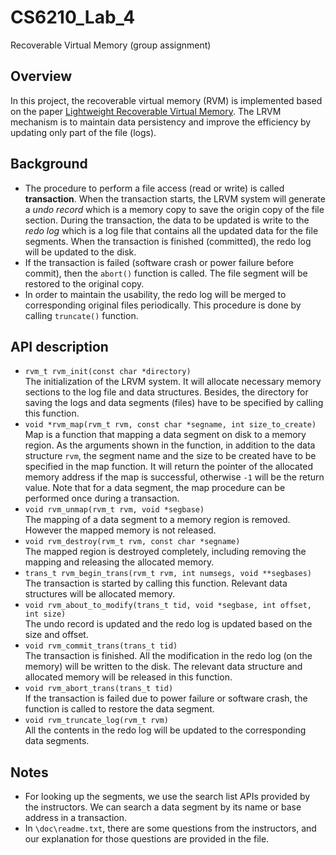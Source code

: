 # CS6210_Lab_4
Recoverable Virtual Memory (group assignment)

## Overview
In this project, the recoverable virtual memory (RVM) is implemented based on the paper [Lightweight Recoverable Virtual Memory](http://dl.acm.org/citation.cfm?id=168631&dl=ACM&coll=DL&CFID=621058791&CFTOKEN=91409860). The LRVM mechanism is to maintain data persistency and improve the efficiency by updating only part of the file (logs).

## Background
- The procedure to perform a file access (read or write) is called **transaction**. When the transaction starts, the LRVM system will generate a *undo record* which is a memory copy to save the origin copy of the file section. During the transaction, the data to be updated is write to the *redo log* which is a log file that contains all the updated data for the file segments. When the transaction is finished (committed), the redo log will be updated to the disk. 
- If the transaction is failed (software crash or power failure before commit), then the ```abort()``` function is called. The file segment will be restored to the original copy.
- In order to maintain the usability, the redo log will be merged to corresponding original files periodically. This procedure is done by calling ```truncate()``` function. 

## API description
- ```rvm_t rvm_init(const char *directory)```  
The initialization of the LRVM system. It will allocate necessary memory sections to the log file and data structures. Besides, the directory for saving the logs and data segments (files) have to be specified by calling this function.
- ```void *rvm_map(rvm_t rvm, const char *segname, int size_to_create)```   
Map is a function that mapping a data segment on disk to a memory region. As the arguments shown in the function, in addition to the data structure ```rvm```, the segment name and the size to be created have to be specified in the map function. It will return the pointer of the allocated memory address if the map is successful, otherwise ```-1``` will be the return value. Note that for a data segment, the map procedure can be performed once during a transaction.  
- ```void rvm_unmap(rvm_t rvm, void *segbase)```  
The mapping of a data segment to a memory region is removed. However the mapped memory is not released.
- ```void rvm_destroy(rvm_t rvm, const char *segname)```  
The mapped region is destroyed completely, including removing the mapping and releasing the allocated memory.
- ```trans_t rvm_begin_trans(rvm_t rvm, int numsegs, void **segbases)```  
The transaction is started by calling this function. Relevant data structures will be allocated memory.
- ```void rvm_about_to_modify(trans_t tid, void *segbase, int offset, int size)```  
The undo record is updated and the redo log is updated based on the size and offset.
- ```void rvm_commit_trans(trans_t tid)```  
The transaction is finished. All the modification in the redo log (on the memory) will be written to the disk. The relevant data structure and allocated memory will be released in this function.
- ```void rvm_abort_trans(trans_t tid)```  
If the transaction is failed due to power failure or software crash, the function is called to restore the data segment.
- ```void rvm_truncate_log(rvm_t rvm)```  
All the contents in the redo log will be updated to the corresponding data segments.

## Notes
- For looking up the segments, we use the search list APIs provided by the instructors. We can search a data segment by its name or base address in a transaction. 
- In ```\doc\readme.txt```, there are some questions from the instructors, and our explanation for those questions are provided in the file.
